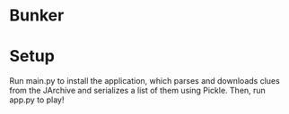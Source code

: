 # Bunker

# Setup

Run main.py to install the application, which parses and downloads clues from the JArchive and serializes a list of them using Pickle. Then, run app.py to play!
